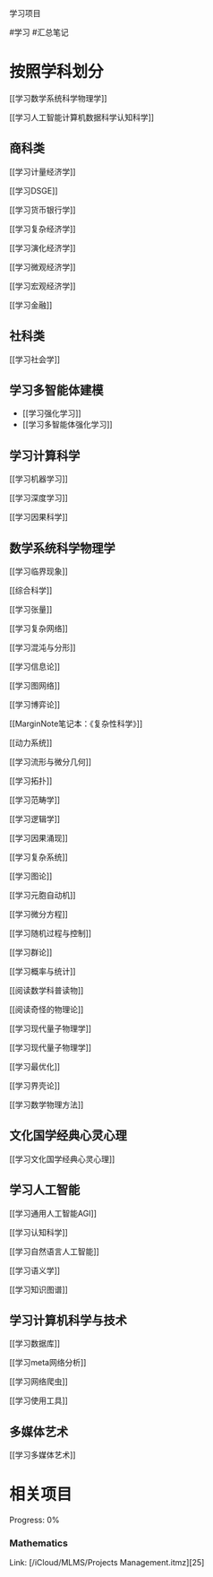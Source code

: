 学习项目

#学习 
#汇总笔记 


# 按照学科划分

[[学习数学系统科学物理学]]

[[学习人工智能计算机数据科学认知科学]]



## 商科类
  
[[学习计量经济学]]


[[学习DSGE]]
  
[[学习货币银行学]]
  
[[学习复杂经济学]]
  
[[学习演化经济学]]

[[学习微观经济学]]

[[学习宏观经济学]]
  
[[学习金融]]

  
## 社科类  
  
[[学习社会学]]
  
## 学习多智能体建模


- [[学习强化学习]]
- [[学习多智能体强化学习]]


## 学习计算科学

[[学习机器学习]]

[[学习深度学习]]



[[学习因果科学]]


## 数学系统科学物理学

[[学习临界现象]]
  
[[综合科学]]
  
[[学习张量]]
  
[[学习复杂网络]] 
  
[[学习混沌与分形]]
  
[[学习信息论]]
 
[[学习图网络]]
  
[[学习博弈论]]
  
[[MarginNote笔记本：《复杂性科学》]]
  
[[动力系统]]
  
[[学习流形与微分几何]]
  
[[学习拓扑]]
  
[[学习范畴学]]
  
[[学习逻辑学]]


[[学习因果涌现]]

[[学习复杂系统]]
  
[[学习图论]]
  
[[学习元胞自动机]]
  
[[学习微分方程]]

[[学习随机过程与控制]]
  
[[学习群论]]

[[学习概率与统计]]
  
[[阅读数学科普读物]]

[[阅读奇怪的物理论]]
  
[[学习现代量子物理学]]
  
[[学习现代量子物理学]]
  
[[学习最优化]]
  
[[学习界壳论]]

[[学习数学物理方法]]
  
  


## 文化国学经典心灵心理

[[学习文化国学经典心灵心理]]

## 学习人工智能

[[学习通用人工智能AGI]]

[[学习认知科学]]

[[学习自然语言人工智能]]

[[学习语义学]]

[[学习知识图谱]]




## 学习计算机科学与技术

[[学习数据库]]

[[学习meta网络分析]]

[[学习网络爬虫]]

[[学习使用工具]]

  

## 多媒体艺术

[[学习多媒体艺术]]



  
# 相关项目
  
Progress: 0%  
  
### Mathematics  
  
Link: [/iCloud/MLMS/Projects Management.itmz][25]  
  

  








